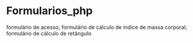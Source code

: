 # Formularios_php
formulário de acesso; formulário de cálculo de índice de massa corporal; formulário de cálculo de retângulo
